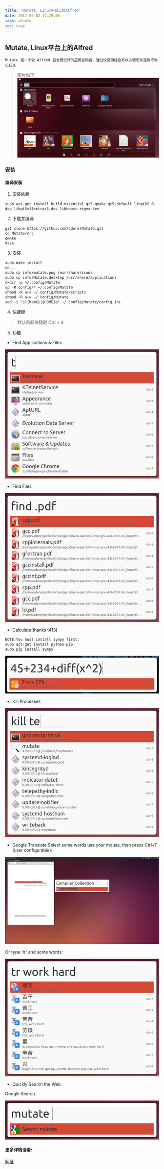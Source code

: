 ```yaml
---
title: 'Mutate, Linux平台上的Alfred'
date: 2017-06-02 17:29:06
tags: ubuntu
toc: true
---
```

## Mutate, Linux平台上的Alfred
    Mutate 是一个受 Alfred 启发而设计的应用启动器，通过快捷键组合可以方便您快速执行常见任务

> 图片如下:
![mutate](./Mutate-Linux平台上的Alfred/mutate.png)

### 安装
#### 编译安装
1. 安装依赖
```
sudo apt-get install build-essential qt5-qmake qt5-default libgtk2.0-dev libqt5x11extras5-dev libboost-regex-dev
```
2. 下载并编译
```
git clone https://github.com/qdore/Mutate.git
cd Mutate/src
qmake
make
```
3. 安装
```
sudo make install
cd ..
sudo cp info/mutate.png /usr/share/icons
sudo cp info/Mutate.desktop /usr/share/applications
mkdir -p ~/.config/Mutate
cp -R config/* ~/.config/Mutate
chmod -R a+x ~/.config/Mutate/scripts
chmod -R a+w ~/.config/Mutate
sed -i "s|{home}|$HOME|g" ~/.config/Mutate/config.ini
```

4. 快捷键
> 默认吊起快捷键 Ctrl + d

5. 功能
- Find Applications & Files

![以关键字搜索应用程序，按类别搜索文件](./Mutate-Linux平台上的Alfred/find_applications&files.png)

- Find Files

![查找文件](./Mutate-Linux平台上的Alfred/find_files.png)

- Calculate(thanks t413)
```
NOTE:You must install sympy first:
sudo apt-get install python-pip
sudo pip install sympy
```

![Calculate](./Mutate-Linux平台上的Alfred/calc.png)

- Kill Processes

![kill_pocesses](./Mutate-Linux平台上的Alfred/kill_pocesses.png)

- Google Translate
Select some words use your mouse, then press Ctrl+T (user configurable): 

![Google_Translate](./Mutate-Linux平台上的Alfred/Google_Translate.jpg)

Or type 'tr' and some words: 

![tr](./Mutate-Linux平台上的Alfred/tr.png)


- Quickly Search the Web

Google Search

![Google Search](./Mutate-Linux平台上的Alfred/Google_Search.png)


#### 更多详情请看: 
[网址](https://github.com/qdore/Mutate)

